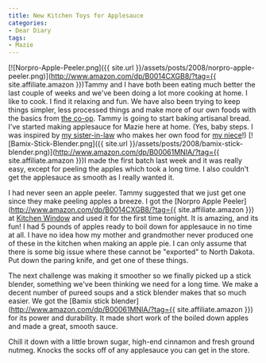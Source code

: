 ```yaml
---
title: New Kitchen Toys for Applesauce
categories:
- Dear Diary
tags:
- Mazie
---
```


[![Norpro-Apple-Peeler.png]({{ site.url }}/assets/posts/2008/norpro-apple-peeler.png)](http://www.amazon.com/dp/B0014CXGB8/?tag={{ site.affiliate.amazon }})Tammy and I have both been eating much better the last couple of weeks and we've been doing a lot more cooking at home. I like to cook. I find it relaxing and fun. We have also been trying to keep things simpler, less processed things and make more of our own foods with the basics from [the co-op](http://www.lakewinds.com/store/). Tammy is going to start baking artisanal bread. I've started making applesauce for Mazie here at home. (Yes, baby steps. I was inspired by [my sister-in-law](http://www.lundeenscene.blogspot.com/) who makes her own food for [my niece](http://lundeenscene.blogspot.com/2008/10/ten-things-we-love-about-nora-on-month.html)!)
[![Bamix-Stick-Blender.png]({{ site.url }}/assets/posts/2008/bamix-stick-blender.png)](http://www.amazon.com/dp/B00061MNIA/?tag={{ site.affiliate.amazon }})I made the first batch last week and it was really easy, except for peeling the apples which took a long time. I also couldn't get the applesauce as smooth as I really wanted it.

I had never seen an apple peeler. Tammy suggested that we just get one since they make peeling apples a breeze. I got the [Norpro Apple Peeler](http://www.amazon.com/dp/B0014CXGB8/?tag={{ site.affiliate.amazon }}) at [Kitchen Window](http://kitchenwindow.com/) and used it for the first time tonight. It is amazing, and its fun! I had 5 pounds of apples ready to boil down for applesauce in no time at all. I have no idea how my mother and grandmother never produced one of these in the kitchen when making an apple pie. I can only assume that there is some big issue where these cannot be "exported" to North Dakota. Put down the paring knife, and get one of these things.

The next challenge was making it smoother so we finally picked up a stick blender, something we've been thinking we need for a long time. We make a decent number of pureed soups and a stick blender makes that so much easier. We got the [Bamix stick blender](http://www.amazon.com/dp/B00061MNIA/?tag={{ site.affiliate.amazon }}) for its power and durability. It made short work of the boiled down apples and made a great, smooth sauce.

Chill it down with a little brown sugar, high-end cinnamon and fresh ground nutmeg. Knocks the socks off of any applesauce you can get in the store.
